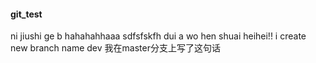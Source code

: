 #### git_test
ni jiushi ge b
hahahahhaaa
sdfsfskfh
dui a  wo hen shuai heihei!! 
i create new branch name dev
我在master分支上写了这句话

